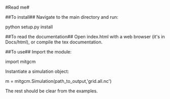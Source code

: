 #Read me#

##To install##
Navigate to the main directory and run:

python setup.py install


##To read the documentation##
Open index.html with a web browser (it's in Docs/html), or compile the tex documentation.


##To use##
Import the module:

import mitgcm

Instantiate a simulation object:

m = mitgcm.Simulation(path_to_output,'grid.all.nc')


The rest should be clear from the examples.
